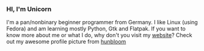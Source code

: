 ### HI, I'm Unicorn

I'm a pan/nonbinary beginner programmer from Germany.
I like Linux (using Fedora) and am learning mostly Python, Gtk and Flatpak.
If you want to know more about me or what I do, why don't you visit my [website](https://unicornyrainbow.github.io/UnicornyRainbow)?
Check out my awesome profile picture from [hunbloom](https://picrew.me/image_maker/626197/)
